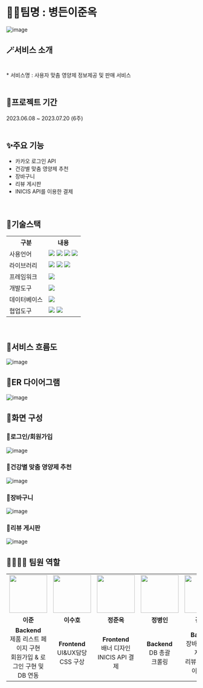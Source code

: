 # 🏳️‍🌈팀명 : 병든이준옥
![image](https://ifh.cc/g/YsNAHD.png)
## 🪄서비스 소개
<br>
* 서비스명 : 사용자 맞춤 영양제 정보제공 및 판매 서비스
<br>
<br>

## 📆프로젝트 기간
2023.06.08 ~ 2023.07.20 (6주)
<br>
<br>

## ✨주요 기능
* 카카오 로그인 API
* 건강별 맞춤 영양제 추천
* 장바구니
* 리뷰 게시판
* INICIS API를 이용한 결제
<br>

## 🎇기술스택
<table>
  <tr>
    <th>구분</th>
    <th>내용</th>
  </tr>
  <tr>
    <td>사용언어</td>
    <td>
    <img src="https://img.shields.io/badge/Python-3776AB?style=for-the-badge&logo=Python&logoColor=white"/>
    <img src="https://img.shields.io/badge/CSS-1572B6?style=for-the-badge&logo=css3&logoColor=white">
    <img src="https://img.shields.io/badge/JavaScript-F7DF1E?style=for-the-badge&logo=JavaScript&logoColor=white"/>
    <img src="https://img.shields.io/badge/React-61DAFB?style=for-the-badge&logo=React&logoColor=black">
    </td>
  </tr>
  <tr>
    <td>라이브러리</td>
      <td>
      <img src="https://img.shields.io/badge/BootStrap-7952B3?style=for-the-badge&logo=BootStrap&logoColor=white"/>
      <img src="https://img.shields.io/badge/React_Router-CA4245?style=for-the-badge&logo=react-router&logoColor=white">
      <img src="https://img.shields.io/badge/Axios-007CE2?style=for-the-badge&logo=axios&logoColor=white">
      </td>
  </tr>
  <tr>
    <td>프레임워크</td>
    <td>
     <img src="https://img.shields.io/badge/Node.js-339933?style=for-the-badge&logo=Node.js&logoColor=white"/> 
    </td>
  </tr>
   <tr>
      <td>개발도구</td>
      <td>
          <img src="https://img.shields.io/badge/VSCode-007ACC?style=for-the-badge&logo=VisualStudioCode&logoColor=white"/>
      </td>
    </tr>
  <tr>
      <td>데이터베이스</td>
      <td>
          <img src="https://img.shields.io/badge/Oracle 11g-F80000?style=for-the-badge&logo=Oracle&logoColor=white"/>
       </td>
   </tr>
  <tr>
      <td>협업도구</td>
      <td>
           <img src="https://img.shields.io/badge/Git-F05032?style=for-the-badge&logo=Git&logoColor=white"/>
           <img src="https://img.shields.io/badge/GitHub-181717?style=for-the-badge&logo=GitHub&logoColor=white"/>
      </td>
  </tr>
</table>
<br>

## 🎈서비스 흐름도
![image](https://ifh.cc/g/sFZPvl.png)

## 🎈ER 다이어그램
![image](https://ifh.cc/g/y5xLaS.png)

## 🎈화면 구성

### 🎈로그인/회원가입
![image](https://ifh.cc/g/qm9CJC.png)
<br>

### 🎈건강별 맞춤 영양제 추천
![image](https://ifh.cc/g/VfXxgk.png)
<br>

### 🎈장바구니
![image](https://ifh.cc/g/xwqCQZ.png)
<br>

### 🎈리뷰 게시판
![image](https://ifh.cc/g/Yb1CSP.png)
<br>

## 👨‍👩‍👦‍👦 팀원 역할
<table>
  <tr>
    <td align="center"><img src="https://item.kakaocdn.net/do/fd49574de6581aa2a91d82ff6adb6c0115b3f4e3c2033bfd702a321ec6eda72c" width="100" height="100"/></td>
    <td align="center"><img src="https://mb.ntdtv.kr/assets/uploads/2019/01/Screen-Shot-2019-01-08-at-4.31.55-PM-e1546932545978.png" width="100" height="100"/></td>
    <td align="center"><img src="https://mblogthumb-phinf.pstatic.net/20160127_177/krazymouse_1453865104404DjQIi_PNG/%C4%AB%C4%AB%BF%C0%C7%C1%B7%BB%C1%EE_%B6%F3%C0%CC%BE%F0.png?type=w2" width="100" height="100"/></td>
    <td align="center"><img src="https://i.pinimg.com/236x/ed/bb/53/edbb53d4f6dd710431c1140551404af9.jpg" width="100" height="100"/></td>
    <td align="center"><img src="https://pbs.twimg.com/media/B-n6uPYUUAAZSUx.png" width="100" height="100"/></td>
  </tr>
  <tr>
    <td align="center"><strong>이준</strong></td>
    <td align="center"><strong>이수호</strong></td>
    <td align="center"><strong>정준옥</strong></td>
    <td align="center"><strong>정병인</strong></td>
    <td align="center"><strong>김민준</strong></td>
  </tr>
  <tr>
    <td align="center"><b>Backend</b><br>제품 리스트 페이지 구현<br>회원가입 & 로그인 구현 및 DB 연동</td>
    <td align="center"><b>Frontend</b><br>UI&UX담당<br>CSS 구상</td>
    <td align="center"><b>Frontend</b><br>배너 디자인<br>INICIS API 결제</td>
    <td align="center"><b>Backend</b><br>DB 총괄<br>크롤링</td>
    <td align="center"><b>Backend</b><br>장바구니 페이지 구현<br>리뷰 게시판 페이지 구현</td>
  </tr>
</table>
